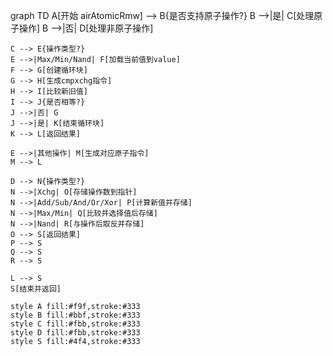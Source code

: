 graph TD
    A[开始 airAtomicRmw] --> B{是否支持原子操作?}
    B -->|是| C[处理原子操作]
    B -->|否| D[处理非原子操作]
    
    C --> E{操作类型?}
    E -->|Max/Min/Nand| F[加载当前值到value]
    F --> G[创建循环块]
    G --> H[生成cmpxchg指令]
    H --> I[比较新旧值]
    I --> J{是否相等?}
    J -->|否| G
    J -->|是| K[结束循环块]
    K --> L[返回结果]
    
    E -->|其他操作| M[生成对应原子指令]
    M --> L
    
    D --> N{操作类型?}
    N -->|Xchg| O[存储操作数到指针]
    N -->|Add/Sub/And/Or/Xor| P[计算新值并存储]
    N -->|Max/Min| Q[比较并选择值后存储]
    N -->|Nand| R[与操作后取反并存储]
    O --> S[返回结果]
    P --> S
    Q --> S
    R --> S
    
    L --> S
    S[结束并返回]
    
    style A fill:#f9f,stroke:#333
    style B fill:#bbf,stroke:#333
    style C fill:#fbb,stroke:#333
    style D fill:#fbb,stroke:#333
    style S fill:#4f4,stroke:#333

